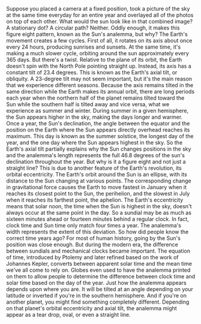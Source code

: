 
Suppose you placed a camera
at a fixed position,
took a picture of the sky
at the same time everyday 
for an entire year
and overlayed all of the photos 
on top of each other.
What would the sun look like
in that combined image?
A stationary dot?
A circular path?
Neither.
Oddly enough, it makes this 
figure eight pattern,
known as the Sun&#39;s analemma,
but why?
The Earth&#39;s movement 
creates a few cycles.
First of all, it rotates on its axis
about once every 24 hours,
producing sunrises and sunsets.
At the same time,
it&#39;s making a much slower cycle,
orbiting around the sun
approximately every 365 days.
But there&#39;s a twist.
Relative to the plane of its orbit,
the Earth doesn&#39;t spin 
with the North Pole pointing straight up.
Instead, its axis has a constant tilt
of 23.4 degrees.
This is known as the Earth&#39;s axial tilt,
or obliquity.
A 23-degree tilt may not seem important,
but it&#39;s the main reason that
we experience different seasons.
Because the axis remains tilted
in the same direction
while the Earth makes its annual orbit,
there are long periods each year
when the northern half of the planet
remains tilted toward the Sun
while the southern half is tilted away
and vice versa,
what we experience as summer and winter.
During summer in a given hemisphere,
the Sun appears higher in the sky,
making the days longer and warmer.
Once a year, the Sun&#39;s declination,
the angle between the equator
and the position on the Earth
where the Sun appears directly overhead
reaches its maximum.
This day is known as the summer solstice,
the longest day of the year,
and the one day where the Sun 
appears highest in the sky.
So the Earth&#39;s axial tilt
partially explains why the Sun 
changes positions in the sky
and the analemma&#39;s length
represents the full 46.8 degrees
of the sun&#39;s declination
throughout the year.
But why is it a figure eight
and not just a straight line?
This is due to another feature
of the Earth&#39;s revolution,
its orbital eccentricity.
The Earth&#39;s orbit around the Sun
is an ellipse,
with its distance to the Sun
changing at various points.
The corresponding change
in gravitational force
causes the Earth to move 
fastest in January
when it reaches 
its closest point to the Sun,
the perihelion,
and the slowest in July
when it reaches its farthest point,
the aphelion.
The Earth&#39;s eccentricity 
means that solar noon,
the time when the Sun 
is highest in the sky,
doesn&#39;t always occur 
at the same point in the day.
So a sundial may be as much
as sixteen minutes ahead
or fourteen minutes behind
a regular clock.
In fact, clock time and Sun time
only match four times a year.
The analemma&#39;s width represents
the extent of this deviation.
So how did people know 
the correct time years ago?
For most of human history,
going by the Sun&#39;s position
was close enough.
But during the modern era,
the difference between sundials
and mechanical clocks became important.
The equation of time, 
introduced by Ptolemy
and later refined based 
on the work of Johannes Kepler,
converts between apparent solar time and
the mean time we&#39;ve all come to rely on.
Globes even used to have 
the analemma printed on them
to allow people to determine 
the difference
between clock time and solar time
based on the day of the year.
Just how the analemma appears
depends upon where you are.
It will be tilted at an angle
depending on your latitude
or inverted if you&#39;re in 
the southern hemisphere.
And if you&#39;re on another planet,
you might find something 
completely different.
Depending on that planet&#39;s 
orbital eccentricity and axial tilt,
the analemma might appear as a tear drop,
oval,
or even a straight line.
